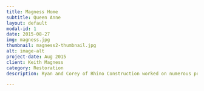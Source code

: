 ```yaml
---
title: Magness Home
subtitle: Queen Anne
layout: default
modal-id: 1
date: 2015-08-27
img: magness.jpg
thumbnail: magness2-thumbnail.jpg
alt: image-alt
project-date: Aug 2015
client: Keith Magness
category: Restoration
description: Ryan and Corey of Rhino Construction worked on numerous problem areas on my 1947 home's exterior. In just 5 days they replaced some problem siding, 6 windows, some rotten fascia boards, and both a front and rear entryway and stairs in ironwood and cedar. Perhaps the best part was Ryan's superior work ethic and professionalism, from the beginning quote to the call backs after the work was done. Very hard to find both craftsmanship and quality people these days. Thanks Rhino Construction! A 1947 house always needs work!

---
```

